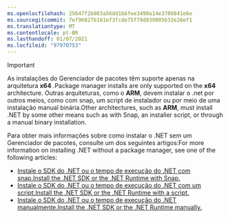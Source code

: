 ```yaml
---
ms.openlocfilehash: 25647f2b083a56dd1b6fee3490a14e3706841e6e
ms.sourcegitcommit: 7ef96827b161ef3fcde75f79d839885632e26ef1
ms.translationtype: MT
ms.contentlocale: pt-BR
ms.lasthandoff: 01/07/2021
ms.locfileid: "97970753"
---
```


> [!IMPORTANT]
> <span data-ttu-id="ea67f-101">As instalações do Gerenciador de pacotes têm suporte apenas na arquitetura **x64** .</span><span class="sxs-lookup"><span data-stu-id="ea67f-101">Package manager installs are only supported on the **x64** architecture.</span></span> <span data-ttu-id="ea67f-102">Outras arquiteturas, como o **ARM**, devem instalar o .net por outros meios, como com snap, um script de instalador ou por meio de uma instalação manual binária.</span><span class="sxs-lookup"><span data-stu-id="ea67f-102">Other architectures, such as **ARM**, must install .NET by some other means such as with Snap, an installer script, or through a manual binary installation.</span></span>

<span data-ttu-id="ea67f-103">Para obter mais informações sobre como instalar o .NET sem um Gerenciador de pacotes, consulte um dos seguintes artigos:</span><span class="sxs-lookup"><span data-stu-id="ea67f-103">For more information on installing .NET without a package manager, see one of the following articles:</span></span>

- [<span data-ttu-id="ea67f-104">Instale o SDK do .NET ou o tempo de execução do .NET com snap.</span><span class="sxs-lookup"><span data-stu-id="ea67f-104">Install the .NET SDK or the .NET Runtime with Snap.</span></span>](../linux-snap.md)
- [<span data-ttu-id="ea67f-105">Instale o SDK do .NET ou o tempo de execução do .NET com um script.</span><span class="sxs-lookup"><span data-stu-id="ea67f-105">Install the .NET SDK or the .NET Runtime with a script.</span></span>](../linux-scripted-manual.md#scripted-install)
- [<span data-ttu-id="ea67f-106">Instale o SDK do .NET ou o tempo de execução do .NET manualmente.</span><span class="sxs-lookup"><span data-stu-id="ea67f-106">Install the .NET SDK or the .NET Runtime manually.</span></span>](../linux-scripted-manual.md#manual-install)
